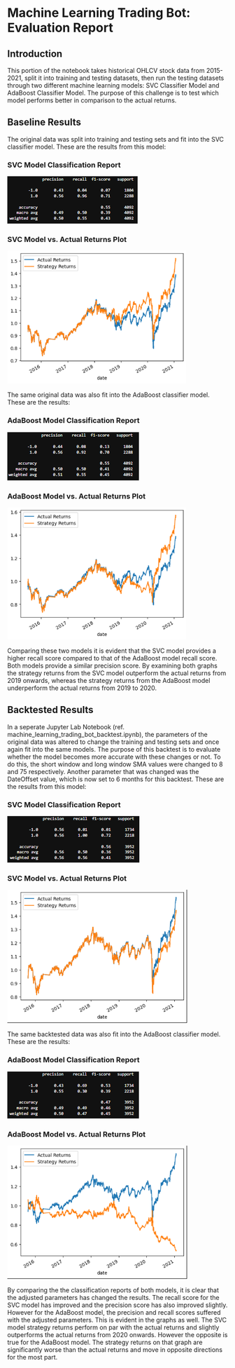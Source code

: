 # Machine Learning Trading Bot: Evaluation Report
## Introduction
This portion of the notebook takes historical OHLCV stock data from 2015-2021, split it into training and testing datasets, then run the testing datasets through two different machine learning models: SVC Classifier Model and AdaBoost Classifier Model. The purpose of this challenge is to test which model performs better in comparison to the actual returns.

## Baseline Results
The original data was split into training and testing sets and fit into the SVC classifier model. These are the results from this model:

### SVC Model Classification Report
![Classification Report](classification_report_svc_model_baseline.PNG)

### SVC Model vs. Actual Returns Plot
![SVC vs. Actual](svc_vs_actual_plot.PNG)


The same original data was also fit into the AdaBoost classifier model. These are the results:

### AdaBoost Model Classification Report
![Classification Report](classification_report_adaboost_model_baseline.PNG)

### AdaBoost Model vs. Actual Returns Plot
![AdaBoost vs. Actual](adaboost_vs_actual_plot.PNG)

Comparing these two models it is evident that the SVC model provides a higher recall score compared to that of the AdaBoost model recall score. Both models provide a similar precision score. By examining both graphs the strategy returns from the SVC model outperform the actual returns from 2019 onwards, whereas the strategy returns from the AdaBoost model underperform the actual returns from 2019 to 2020.

## Backtested Results
In a seperate Jupyter Lab Notebook (ref. machine_learning_trading_bot_backtest.ipynb), the parameters of the original data was altered to change the training and testing sets and once again fit into the same models. The purpose of this backtest is to evaluate whether the model becomes more accurate with these changes or not. To do this, the short window and long window SMA values were changed to 8 and 75 respectively. Another parameter that was changed was the DateOffset value, which is now set to 6 months for this backtest. These are the results from this model:

### SVC Model Classification Report
![Classification Report](classification_report_svc_model_backtest.PNG)

### SVC Model vs. Actual Returns Plot
![SVC vs. Actual](svc_vs_actual_plot_backtest.PNG)

The same backtested data was also fit into the AdaBoost classifier model. These are the results:

### AdaBoost Model Classification Report
![Classification Report](classification_report_adaboost_model_backtest.PNG)

### AdaBoost Model vs. Actual Returns Plot
![AdaBoost vs. Actual](adaboost_vs_actual_plot_backtest.PNG)

By comparing the the classification reports of both models, it is clear that the adjusted parameters has changed the results. The recall score for the SVC model has improved and the precision score has also improved slightly. However for the AdaBoost model, the precision and recall scores suffered with the adjusted parameters. This is evident in the graphs as well. The SVC model strategy returns perform on par with the actual returns and slightly outperforms the actual returns from 2020 onwards. However the opposite is true for the AdaBoost model. The strategy returns on that graph are significantly worse than the actual returns and move in opposite directions for the most part.
